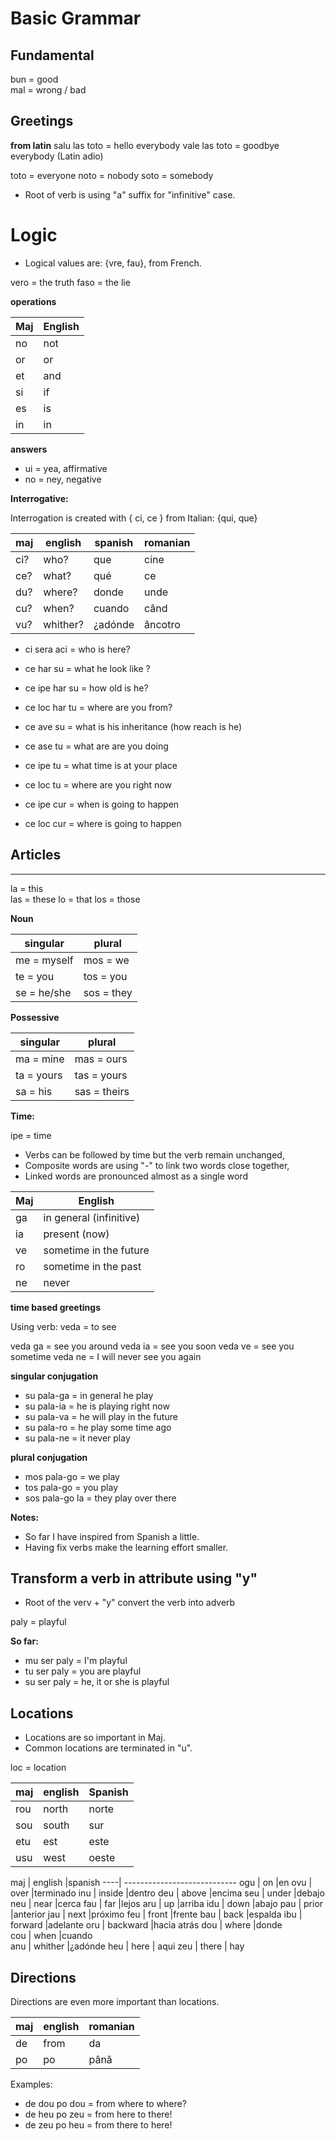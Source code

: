 # Basic Grammar


## Fundamental

bun = good  
mal = wrong / bad


## Greetings

**from latin**
salu las toto = hello   everybody
vale las toto = goodbye everybody (Latin adio)

toto = everyone
noto = nobody
soto = somebody

* Root of verb is using "a" suffix for "infinitive" case.


# Logic

* Logical values are: {vre, fau}, from French.

vero = the truth
faso = the lie   

**operations**

Maj | English
----|--------------------------------
no  | not
or  | or
et  | and
si  | if
es  | is
in  | in


**answers**

* ui   = yea, affirmative
* no   = ney, negative 

**Interrogative:**

Interrogation is created with { ci, ce } from Italian: {qui, que}
 
maj   | english  | spanish | romanian
------|----------|---------|---------
ci?   | who?     | que     | cine
ce?   | what?    | qué     | ce
du?   | where?   | donde   | unde
cu?   | when?    | cuando  | când
vu?   | whither? |¿adónde  | âncotro

      
* ci sera aci    = who is here?
* ce har su      = what he look like ?
* ce ipe har su  = how old is he?
* ce loc har tu  = where are you from?

* ce ave su  = what is his inheritance (how reach is he)
* ce ase tu  = what are are you doing
* ce ipe tu  = what time is at your place
* ce loc tu  = where are you right now
* ce ipe cur = when is going to happen
* ce loc cur = where is going to happen

## Articles
     
---------------------------------------------
la  = this  
las = these
lo  = that
los = those   

**Noun**

singular      | plural
--------------|-----------------------------
me = myself   | mos = we
te = you      | tos = you
se = he/she   | sos = they


**Possessive**

singular   | plural
-----------|--------------------------------
ma = mine  | mas = ours
ta = yours | tas = yours
sa = his   | sas = theirs

**Time:**

ipe = time

* Verbs can be followed by time but the verb remain unchanged,
* Composite words are using "-" to link two words close together,
* Linked words are pronounced almost as a single word

Maj     | English
--------|--------------------------------
ga      | in general (infinitive)
ia      | present (now)
ve      | sometime in the future
ro      | sometime in the past
ne      | never 

**time based greetings**

Using verb: veda = to see

veda ga  = see you around
veda ia  = see you soon
veda ve  = see you sometime
veda ne  = I will never see you again

**singular conjugation**

* su pala-ga = in general he play
* su pala-ia = he is playing right now
* su pala-va = he will play in the future 
* su pala-ro = he play some time ago
* su pala-ne = it never play

**plural conjugation**
* mos pala-go = we play 
* tos pala-go = you play
* sos pala-go la = they play over there

**Notes:** 

* So far I have inspired from Spanish a little.
* Having fix verbs make the learning effort smaller.

## Transform a verb in attribute using "y"

* Root of the verv + "y" convert the verb into adverb

paly = playful

**So far:**
* mu ser paly = I'm playful
* tu ser paly = you are playful 
* su ser paly = he, it or she is playful

## Locations

* Locations are so important in Maj.
* Common locations are terminated in "u".

loc = location

maj | english       | Spanish
----|---------------|-----------------
rou | north         | norte
sou | south         | sur
etu | est           | este
usu | west          | oeste
      

maj	| english	|spanish
----| ----------------------------
ogu	| on 	    |en
ovu	| over	    |terminado
inu	| inside    |dentro
deu	| above	    |encima
seu	| under	    |debajo
neu	| near	    |cerca
fau	| far 	    |lejos
aru	| up	    |arriba
idu	| down	    |abajo
pau	| prior	    |anterior
jau	| next	    |próximo
feu	| front	    |frente
bau	| back	    |espalda
ibu	| forward	|adelante
oru	| backward  |hacia atrás
dou | where     |donde   
cou | when      |cuando  
anu | whither   |¿adónde 
heu | here      | aqui
zeu | there     | hay 

      
## Directions

Directions are even more important than locations.

maj   | english       | romanian   
------|---------------|-----------------
de    | from          | da  
po    | po            | până
  
Examples:
  
* de dou po dou  = from where to where?
* de heu po zeu  = from here  to there!
* de zeu po heu  = from there to here!

